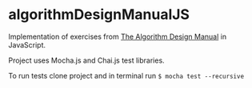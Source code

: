 # algorithmDesignManualJS

Implementation of exercises from [The Algorithm Design Manual](http://www.algorist.com/) in JavaScript.

Project uses Mocha.js and Chai.js test libraries.

To run tests clone project and in terminal run
`$ mocha test --recursive`
